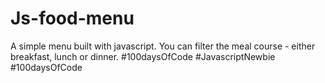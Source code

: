 # Js-food-menu
A simple menu built with javascript. 
You can filter the meal course - either breakfast, lunch or dinner.
#100daysOfCode #JavascriptNewbie #100daysOfCode
